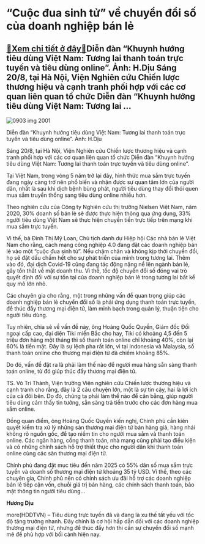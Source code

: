 “Cuộc đua sinh tử” về chuyển đổi số của doanh nghiệp bán lẻ
===========================================================

[:gift:Xem chi tiết ở đây:gift:](https://hddtvn.com/cuoc-dua-sinh-tu-ve-chuyen-doi-so-cua-doanh-nghiep-ban-le/)Diễn đàn “Khuynh hướng tiêu dùng Việt Nam: Tương lai thanh toán trực tuyến và tiêu dùng online”. Ảnh: H.Dịu Sáng 20/8, tại Hà Nội, Viện Nghiên cứu Chiến lược thương hiệu và cạnh tranh phối hợp với các cơ quan liên quan tổ chức Diễn đàn “Khuynh hướng tiêu dùng Việt Nam: Tương lai …
-----------------------------------------------------------------------------------------------------------------------------------------------------------------------------------------------------------------------------------------------------------------------------------------





![0903 img 2001](https://haiquanonline.com.vn/stores/news_dataimages/diulth/082020/20/13/in_article/0903_IMG_2001.jpg?rt=20200820150733 "Diễn đàn “Khuynh hướng tiêu dùng Việt Nam: Tương lai thanh toán trực tuyến và tiêu dùng online”. Ảnh: H.Dịu")


Diễn đàn “Khuynh hướng tiêu dùng Việt Nam: Tương lai thanh toán trực tuyến và tiêu dùng online”. Ảnh: H.Dịu



Sáng 20/8, tại Hà Nội, Viện Nghiên cứu Chiến lược thương hiệu và cạnh tranh phối hợp với các cơ quan liên quan tổ chức Diễn đàn “Khuynh hướng tiêu dùng Việt Nam: Tương lai thanh toán trực tuyến và tiêu dùng online”.


Tại Việt Nam, trong vòng 5 năm trở lại đây, hình thức mua sắm trực tuyến đang ngày càng trở nên phổ biến và nhận được sự quan tâm lớn của người dân, nhất là sau khi dịch bệnh bùng phát, người tiêu dùng thay đổi thói quen mua sắm truyền thống sang tiêu dùng online nhiều hơn.


Theo nghiên cứu của Công ty Nghiên cứu thị trường Nielsen Việt Nam, năm 2020, 30% doanh số bán lẻ sẽ được thực hiện thông qua ứng dụng, 33% người tiêu dùng Việt Nam sẽ thực hiện chuyển tiền trực tiếp trên mạng khi mua sắm trực tuyến.


Vì thế, bà Đinh Thị Mỹ Loan, Chủ tịch danh dự Hiệp hội Các nhà bán lẻ Việt Nam cho rằng, cách mạng công nghiệp 4.0 đang đặt các doanh nghiệp bán lẻ vào một “cuộc đua sinh tử”. Nếu chậm chân và không kịp thời chuyển đổi, họ sẽ đặt dấu chấm hết cho sự phát triển của mình trong tương lai. Thêm vào đó, đại dịch Covid-19 cũng đang tác động nặng nề lên ngành bán lẻ, gây tổn thất về mặt doanh thu. Vì thế, tốc độ chuyển đổi số đóng vai trò quyết định đối với sự tồn tại của doanh nghiệp bán lẻ trong tương lai bất kể quy mô lớn nhỏ.


Các chuyên gia cho rằng, một trong những vấn đề quan trọng giúp các doanh nghiệp bán lẻ chuyển đổi số là phải ứng dụng thanh toán trực tuyến, để thúc đẩy thương mại điện tử, làm minh bạch trong quản lý, thuận tiện cho người tiêu dùng.


Tuy nhiên, chia sẻ về vấn đề này, ông Hoàng Quốc Quyền, Giám đốc Đối ngoại cấp cao, đại diện Tiki miền Bắc cho hay, Tiki có khoảng 4,5 đến 5 triệu đơn hàng một tháng thì số thanh toán online chỉ khoảng 40%, còn lại 60% là tiền mặt. Đây là sự lệch pha rất lớn, vì tại Indonesia và Malaysia, số thanh toán online cho thương mại điện tử đã chiếm khoảng 85%.


Do đó, vấn đề đặt ra là phải làm thế nào để người mua hàng sẵn sàng thanh toán online, từ đó giúp thúc đẩy thương mại điện tử.


TS. Võ Trí Thành, Viện trưởng Viện nghiên cứu Chiến lược thương hiệu và cạnh tranh cho rằng, đây là 2 câu chuyện lớn, một là sự tin cậy, hai là lợi ích của cả đôi bên. Do đó, chúng ta phải làm thế nào để cân bằng, giúp người tiêu dùng cảm thấy tin tưởng, sẵn sàng trả tiền trước cho các đơn hàng mua sắm online.


Đồng quan điểm, ông Hoàng Quốc Quyền kiến nghị, Chính phủ cần kiên quyết kiểm tra xử lý những sàn thương mại điện tử bán hàng giả, hàng nhái không rõ nguồn gốc, để tạo niềm tin cho người mua sắm và thanh toán online. Các ngân hàng, cổng thanh toán, nhà mạng cũng phải tạo điều kiện và có những chính sách hỗ trợ thiết thực cho người dân khi thanh toán online cùng các sàn thương mại điện tử.


Chính phủ đang đặt mục tiêu đến năm 2025 có 55% dân số mua sắm trực tuyến và doanh số thương mại điện tử khoảng 35 tỷ USD. Vì thế, theo các chuyên gia, Chính phủ nên có chính sách ưu đãi hỗ trợ các doanh nghiệp bán lẻ tiếp cận vốn, chuỗi giá trị bán hàng, các chính sách thanh toán, bảo mật thông tin người tiêu dùng…




**Hương Dịu**



more(HDDTVN) – Tiêu dùng trực tuyến đã và đang là xu thế tất yếu với tốc độ tăng trưởng nhanh. Đây chính là cơ hội hấp dẫn đối với các doanh nghiệp thương mại điện tử, nhưng để thúc đẩy hơn thì cần sự chuyển đổi số mạnh mẽ để phù hợp với bối cảnh hiện nay.

